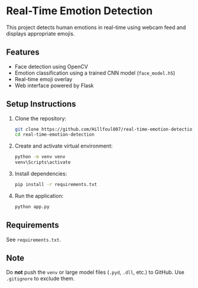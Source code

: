 # Real-Time Emotion Detection

This project detects human emotions in real-time using webcam feed and displays appropriate emojis.

## Features

- Face detection using OpenCV
- Emotion classification using a trained CNN model (`face_model.h5`)
- Real-time emoji overlay
- Web interface powered by Flask

## Setup Instructions

1. Clone the repository:
    ```bash
    git clone https://github.com/Hillfoul007/real-time-emotion-detection.git
    cd real-time-emotion-detection
    ```

2. Create and activate virtual environment:
    ```bash
    python -m venv venv
    venv\Scripts\activate
    ```

3. Install dependencies:
    ```bash
    pip install -r requirements.txt
    ```

4. Run the application:
    ```bash
    python app.py
    ```

## Requirements

See `requirements.txt`.

## Note

Do **not** push the `venv` or large model files (`.pyd`, `.dll`, etc.) to GitHub. Use `.gitignore` to exclude them.
